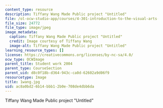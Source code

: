 ```yaml
---
content_type: resource
description: Tiffany Wang Made Public project "Untitled"
file: /ol-ocw-studio-app/courses/4-301-introduction-to-the-visual-arts-spring-2007/ac8a0bd26b14bbb12b0e708de4dbb6da_1wang.jpg
file_size: 24772
file_type: image/jpeg
image_metadata:
  caption: Tiffany Wang Made Public project "Untitled"
  credit: Image courtesy of Tiffany Wang
  image-alt: Tiffany Wang Made Public project "Untitled"
learning_resource_types: []
license: https://creativecommons.org/licenses/by-nc-sa/4.0/
ocw_type: OCWImage
parent_title: Student work 2004
parent_type: CourseSection
parent_uid: d8c0f18b-d364-943c-ca0d-62602a9d06f9
resourcetype: Image
title: 1wang.jpg
uid: ac8a0bd2-6b14-bbb1-2b0e-708de4dbb6da
---
```

Tiffany Wang Made Public project "Untitled"